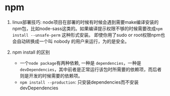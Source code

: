 # npm


1. linux部署技巧: node项目在部署的时候有时候会遇到需要make编译安装的npm包，比如node-sass这类的。如果编译提示权限不够的时候需要改成`npm install --unsafe-perm` 这种形式安装。 即使你用了sudo or root权限npm也会自动转换成一个叫 nobody 的用户来运行，为的是安全。

2. npm install 的区别
    * 一个`node package`有两种依赖, 一种是 `dependencies`，一种是`devDependencies`，其中前者是正常运行该包时所需要的依赖项，而后者则是开发的时候需要的依赖项。
    * `npm install --production`: 只安装dependencies而不安装devDependencies

